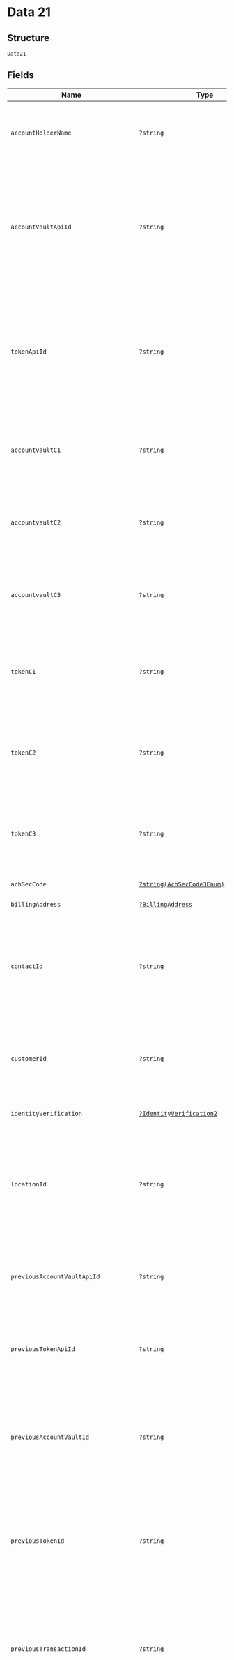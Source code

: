 
# Data 21

## Structure

`Data21`

## Fields

| Name | Type | Tags | Description | Getter | Setter |
|  --- | --- | --- | --- | --- | --- |
| `accountHolderName` | `?string` | Optional | Account holder name<br>**Constraints**: *Minimum Length*: `1`, *Maximum Length*: `32` | getAccountHolderName(): ?string | setAccountHolderName(?string accountHolderName): void |
| `accountVaultApiId` | `?string` | Optional | This field can be used to correlate Tokens in our system to data within an outside software integration<br>**Constraints**: *Minimum Length*: `1`, *Maximum Length*: `64` | getAccountVaultApiId(): ?string | setAccountVaultApiId(?string accountVaultApiId): void |
| `tokenApiId` | `?string` | Optional | This field can be used to correlate Tokens in our system to data within an outside software integration<br>**Constraints**: *Minimum Length*: `1`, *Maximum Length*: `64` | getTokenApiId(): ?string | setTokenApiId(?string tokenApiId): void |
| `accountvaultC1` | `?string` | Optional | DEPRECATED (Use token_c1 instead)<br>**Constraints**: *Minimum Length*: `1`, *Maximum Length*: `128` | getAccountvaultC1(): ?string | setAccountvaultC1(?string accountvaultC1): void |
| `accountvaultC2` | `?string` | Optional | DEPRECATED (Use token_c2 instead)<br>**Constraints**: *Minimum Length*: `1`, *Maximum Length*: `128` | getAccountvaultC2(): ?string | setAccountvaultC2(?string accountvaultC2): void |
| `accountvaultC3` | `?string` | Optional | DEPRECATED (Use token_c3 instead)<br>**Constraints**: *Minimum Length*: `1`, *Maximum Length*: `128` | getAccountvaultC3(): ?string | setAccountvaultC3(?string accountvaultC3): void |
| `tokenC1` | `?string` | Optional | Custom field 1 for API users to store custom data<br>**Constraints**: *Minimum Length*: `1`, *Maximum Length*: `128` | getTokenC1(): ?string | setTokenC1(?string tokenC1): void |
| `tokenC2` | `?string` | Optional | Custom field 2 for API users to store custom data<br>**Constraints**: *Minimum Length*: `1`, *Maximum Length*: `128` | getTokenC2(): ?string | setTokenC2(?string tokenC2): void |
| `tokenC3` | `?string` | Optional | Custom field 3 for API users to store custom data<br>**Constraints**: *Minimum Length*: `1`, *Maximum Length*: `128` | getTokenC3(): ?string | setTokenC3(?string tokenC3): void |
| `achSecCode` | [`?string(AchSecCode3Enum)`](../../doc/models/ach-sec-code-3-enum.md) | Optional | SEC code for the account | getAchSecCode(): ?string | setAchSecCode(?string achSecCode): void |
| `billingAddress` | [`?BillingAddress`](../../doc/models/billing-address.md) | Optional | Billing Address Object | getBillingAddress(): ?BillingAddress | setBillingAddress(?BillingAddress billingAddress): void |
| `contactId` | `?string` | Optional | Used to associate the Token with a Contact.<br>**Constraints**: *Pattern*: `^(([0-9a-fA-F\-]{24,36})\|(([0-9a-fA-F]{8})-(([0-9a-fA-F]{4}\-){3})([0-9a-fA-F]{12})))$` | getContactId(): ?string | setContactId(?string contactId): void |
| `customerId` | `?string` | Optional | Used to store a customer identification number.<br>**Constraints**: *Minimum Length*: `1`, *Maximum Length*: `50` | getCustomerId(): ?string | setCustomerId(?string customerId): void |
| `identityVerification` | [`?IdentityVerification2`](../../doc/models/identity-verification-2.md) | Optional | Identity verification | getIdentityVerification(): ?IdentityVerification2 | setIdentityVerification(?IdentityVerification2 identityVerification): void |
| `locationId` | `?string` | Optional | A valid Location Id associated with the Contact for this Token<br>**Constraints**: *Pattern*: `^(([0-9a-fA-F\-]{24,36})\|(([0-9a-fA-F]{8})-(([0-9a-fA-F]{4}\-){3})([0-9a-fA-F]{12})))$` | getLocationId(): ?string | setLocationId(?string locationId): void |
| `previousAccountVaultApiId` | `?string` | Optional | Can be used to pull payment info from a previous token api id.<br>**Constraints**: *Maximum Length*: `64` | getPreviousAccountVaultApiId(): ?string | setPreviousAccountVaultApiId(?string previousAccountVaultApiId): void |
| `previousTokenApiId` | `?string` | Optional | Can be used to pull payment info from a previous token api id.<br>**Constraints**: *Maximum Length*: `64` | getPreviousTokenApiId(): ?string | setPreviousTokenApiId(?string previousTokenApiId): void |
| `previousAccountVaultId` | `?string` | Optional | Can be used to pull payment info from a previous token.<br>**Constraints**: *Pattern*: `^(([0-9a-fA-F\-]{24,36})\|(([0-9a-fA-F]{8})-(([0-9a-fA-F]{4}\-){3})([0-9a-fA-F]{12})))$` | getPreviousAccountVaultId(): ?string | setPreviousAccountVaultId(?string previousAccountVaultId): void |
| `previousTokenId` | `?string` | Optional | Can be used to pull payment info from a previous token.<br>**Constraints**: *Pattern*: `^(([0-9a-fA-F\-]{24,36})\|(([0-9a-fA-F]{8})-(([0-9a-fA-F]{4}\-){3})([0-9a-fA-F]{12})))$` | getPreviousTokenId(): ?string | setPreviousTokenId(?string previousTokenId): void |
| `previousTransactionId` | `?string` | Optional | Can be used to pull payment info from a previous transaction.<br>**Constraints**: *Pattern*: `^(([0-9a-fA-F\-]{24,36})\|(([0-9a-fA-F]{8})-(([0-9a-fA-F]{4}\-){3})([0-9a-fA-F]{12})))$` | getPreviousTransactionId(): ?string | setPreviousTransactionId(?string previousTransactionId): void |
| `accountNumber` | `?string` | Optional | Account number<br>**Constraints**: *Minimum Length*: `4`, *Maximum Length*: `19`, *Pattern*: `^[\d]+$` | getAccountNumber(): ?string | setAccountNumber(?string accountNumber): void |
| `termsAgree` | `?bool` | Optional | Terms agreement. | getTermsAgree(): ?bool | setTermsAgree(?bool termsAgree): void |
| `termsAgreeIp` | `?string` | Optional | The ip address of the client that agreed to terms. | getTermsAgreeIp(): ?string | setTermsAgreeIp(?string termsAgreeIp): void |
| `title` | `?string` | Optional | Used to describe the Token for easier identification within our UI.<br>**Constraints**: *Minimum Length*: `1`, *Maximum Length*: `16` | getTitle(): ?string | setTitle(?string title): void |
| `joi` | [`?Joi4`](../../doc/models/joi-4.md) | Optional | - | getJoi(): ?Joi4 | setJoi(?Joi4 joi): void |
| `id` | `?string` | Optional | A unique, system-generated identifier for the Token.<br>**Constraints**: *Pattern*: `^(([0-9a-fA-F\-]{24,36})\|(([0-9a-fA-F]{8})-(([0-9a-fA-F]{4}\-){3})([0-9a-fA-F]{12})))$` | getId(): ?string | setId(?string id): void |
| `accountType` | `?string` | Optional | Account type<br>**Constraints**: *Minimum Length*: `1`, *Maximum Length*: `32` | getAccountType(): ?string | setAccountType(?string accountType): void |
| `active` | `?bool` | Optional | Register is Active | getActive(): ?bool | setActive(?bool active): void |
| `cauSummaryStatusId` | [`?int(CauSummaryStatusIdEnum)`](../../doc/models/cau-summary-status-id-enum.md) | Optional | CAU Summary Status ID. | getCauSummaryStatusId(): ?int | setCauSummaryStatusId(?int cauSummaryStatusId): void |
| `createdTs` | `?int` | Optional | Created Time Stamp | getCreatedTs(): ?int | setCreatedTs(?int createdTs): void |
| `eSerialNumber` | `?string` | Optional | E Serial Number<br>**Constraints**: *Maximum Length*: `36`, *Pattern*: `^[a-zA-Z0-9]*$` | getESerialNumber(): ?string | setESerialNumber(?string eSerialNumber): void |
| `eTrackData` | `?string` | Optional | E Track Data | getETrackData(): ?string | setETrackData(?string eTrackData): void |
| `eFormat` | `?string` | Optional | E Format | getEFormat(): ?string | setEFormat(?string eFormat): void |
| `eKeyedData` | `?string` | Optional | E Keyed Data | getEKeyedData(): ?string | setEKeyedData(?string eKeyedData): void |
| `expiringInMonths` | `?int` | Optional | Determined by API based on card exp_date. | getExpiringInMonths(): ?int | setExpiringInMonths(?int expiringInMonths): void |
| `expDate` | `?string` | Optional | Required for CC. The Expiration Date for the credit card. (MMYY format).<br>**Constraints**: *Maximum Length*: `4` | getExpDate(): ?string | setExpDate(?string expDate): void |
| `firstSix` | `?string` | Optional | The first six numbers of an account number.  System will generate a value for this field automatically.<br>**Constraints**: *Maximum Length*: `6` | getFirstSix(): ?string | setFirstSix(?string firstSix): void |
| `hasRecurring` | `?bool` | Optional | True indicates that this token is tied to a Recurring Payment | getHasRecurring(): ?bool | setHasRecurring(?bool hasRecurring): void |
| `lastFour` | `?string` | Optional | The last four numbers of an account number.  System will generate a value for this field automatically.<br>**Constraints**: *Maximum Length*: `4` | getLastFour(): ?string | setLastFour(?string lastFour): void |
| `modifiedTs` | `?int` | Optional | Modified Time Stamp | getModifiedTs(): ?int | setModifiedTs(?int modifiedTs): void |
| `paymentMethod` | [`?string(PaymentMethod13Enum)`](../../doc/models/payment-method-13-enum.md) | Optional | Must be provided as either 'cc' or 'ach'. | getPaymentMethod(): ?string | setPaymentMethod(?string paymentMethod): void |
| `ticket` | `?string` | Optional | A valid ticket that was created to store the token.<br>**Constraints**: *Maximum Length*: `36` | getTicket(): ?string | setTicket(?string ticket): void |
| `trackData` | `?string` | Optional | Track Data from a magnetic card swipe.<br>**Constraints**: *Maximum Length*: `256` | getTrackData(): ?string | setTrackData(?string trackData): void |
| `createdUserId` | `?string` | Optional | User ID Created the register<br>**Constraints**: *Pattern*: `^(([0-9a-fA-F\-]{24,36})\|(([0-9a-fA-F]{8})-(([0-9a-fA-F]{4}\-){3})([0-9a-fA-F]{12})))$` | getCreatedUserId(): ?string | setCreatedUserId(?string createdUserId): void |
| `cauLastUpdatedTs` | `?int` | Optional | CAU Last Updated Timestamp | getCauLastUpdatedTs(): ?int | setCauLastUpdatedTs(?int cauLastUpdatedTs): void |
| `cardBin` | `?string` | Optional | Card bin | getCardBin(): ?string | setCardBin(?string cardBin): void |
| `routingNumber` | `?string` | Optional | Required for ACH. The Routing Number for the bank account being used. | getRoutingNumber(): ?string | setRoutingNumber(?string routingNumber): void |
| `location` | [`?Location`](../../doc/models/location.md) | Optional | Location Information on `expand` | getLocation(): ?Location | setLocation(?Location location): void |
| `contact` | [`?Contact1`](../../doc/models/contact-1.md) | Optional | Contact Information on `expand` | getContact(): ?Contact1 | setContact(?Contact1 contact): void |
| `transactions` | [`?(Transaction[])`](../../doc/models/transaction.md) | Optional | Transaction Information on `expand` | getTransactions(): ?array | setTransactions(?array transactions): void |
| `activeRecurrings` | [`?(ActiveRecurring[])`](../../doc/models/active-recurring.md) | Optional | ActiveRecurring Information on `expand` | getActiveRecurrings(): ?array | setActiveRecurrings(?array activeRecurrings): void |
| `isDeletable` | `?bool` | Optional | Is Deletable Information on `expand` | getIsDeletable(): ?bool | setIsDeletable(?bool isDeletable): void |
| `signature` | [`?Signature`](../../doc/models/signature.md) | Optional | Signature Information on `expand` | getSignature(): ?Signature | setSignature(?Signature signature): void |
| `createdUser` | [`?CreatedUser`](../../doc/models/created-user.md) | Optional | User Information on `expand` | getCreatedUser(): ?CreatedUser | setCreatedUser(?CreatedUser createdUser): void |
| `changelogs` | [`?(Changelog[])`](../../doc/models/changelog.md) | Optional | Changelog Information on `expand` | getChangelogs(): ?array | setChangelogs(?array changelogs): void |
| `accountVaultCauLogs` | [`?(AccountVaultCauLog[])`](../../doc/models/account-vault-cau-log.md) | Optional | Token Cau Log Information on `expand` | getAccountVaultCauLogs(): ?array | setAccountVaultCauLogs(?array accountVaultCauLogs): void |
| `accountVaultCauProductTransactions` | [`?(AccountVaultCauProductTransaction[])`](../../doc/models/account-vault-cau-product-transaction.md) | Optional | Token Cau Product Transaction Information on `expand` | getAccountVaultCauProductTransactions(): ?array | setAccountVaultCauProductTransactions(?array accountVaultCauProductTransactions): void |

## Example (as JSON)

```json
{
  "account_holder_name": "John Smith",
  "account_vault_api_id": "accountvaultabcd",
  "token_api_id": "tokenabcd",
  "accountvault_c1": "accountvault custom 1",
  "accountvault_c2": "accountvault custom 2",
  "accountvault_c3": "accountvault custom 3",
  "token_c1": "token custom 1",
  "token_c2": "token custom 2",
  "token_c3": "token custom 3",
  "ach_sec_code": "WEB",
  "contact_id": "11e95f8ec39de8fbdb0a4f1a",
  "customer_id": "123456",
  "location_id": "11e95f8ec39de8fbdb0a4f1a",
  "previous_account_vault_api_id": "previousaccountvault123456",
  "previous_token_api_id": "previousaccountvault123456",
  "previous_account_vault_id": "11e95f8ec39de8fbdb0a4f1a",
  "previous_token_id": "11e95f8ec39de8fbdb0a4f1a",
  "previous_transaction_id": "11e95f8ec39de8fbdb0a4f1a",
  "account_number": "545454545454545",
  "terms_agree": true,
  "terms_agree_ip": "192.168.0.10",
  "title": "Test CC Account",
  "id": "11e95f8ec39de8fbdb0a4f1a",
  "account_type": "checking",
  "active": true,
  "cau_summary_status_id": 1,
  "created_ts": 1422040992,
  "e_serial_number": "1234567890",
  "exp_date": "0722",
  "first_six": "700953",
  "has_recurring": false,
  "last_four": "3657",
  "modified_ts": 1422040992,
  "payment_method": "cc",
  "created_user_id": "11e95f8ec39de8fbdb0a4f1a",
  "cau_last_updated_ts": 1422040992,
  "routing_number": "051904524",
  "is_deletable": true
}
```

